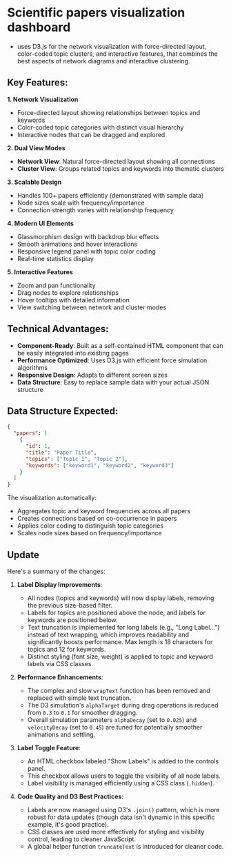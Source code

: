 # Scientific papers visualization dashboard

- uses D3.js for the network visualization with force-directed layout, color-coded topic clusters, and interactive features,
that combines the best aspects of network diagrams and interactive clustering.

## Key Features:

**1. Network Visualization**
- Force-directed layout showing relationships between topics and keywords
- Color-coded topic categories with distinct visual hierarchy
- Interactive nodes that can be dragged and explored

**2. Dual View Modes**
- **Network View**: Natural force-directed layout showing all connections
- **Cluster View**: Groups related topics and keywords into thematic clusters

**3. Scalable Design**
- Handles 100+ papers efficiently (demonstrated with sample data)
- Node sizes scale with frequency/importance
- Connection strength varies with relationship frequency

**4. Modern UI Elements**
- Glassmorphism design with backdrop blur effects
- Smooth animations and hover interactions
- Responsive legend panel with topic color coding
- Real-time statistics display

**5. Interactive Features**
- Zoom and pan functionality
- Drag nodes to explore relationships
- Hover tooltips with detailed information
- View switching between network and cluster modes

## Technical Advantages:

- **Component-Ready**: Built as a self-contained HTML component that can be easily integrated into existing pages
- **Performance Optimized**: Uses D3.js with efficient force simulation algorithms
- **Responsive Design**: Adapts to different screen sizes
- **Data Structure**: Easy to replace sample data with your actual JSON structure

## Data Structure Expected:
```json
{
  "papers": [
    {
      "id": 1,
      "title": "Paper Title",
      "topics": ["Topic 1", "Topic 2"],
      "keywords": ["keyword1", "keyword2", "keyword3"]
    }
  ]
}
```

The visualization automatically:
- Aggregates topic and keyword frequencies across all papers
- Creates connections based on co-occurrence in papers
- Applies color coding to distinguish topic categories
- Scales node sizes based on frequency/importance

## Update

Here's a summary of the changes:

1.  **Label Display Improvements**:
    *   All nodes (topics and keywords) will now display labels, removing the previous size-based filter.
    *   Labels for topics are positioned above the node, and labels for keywords are positioned below.
    *   Text truncation is implemented for long labels (e.g., "Long Label...") instead of text wrapping, which improves readability and significantly boosts performance. Max length is 18 characters for topics and 12 for keywords.
    *   Distinct styling (font size, weight) is applied to topic and keyword labels via CSS classes.

2.  **Performance Enhancements**:
    *   The complex and slow `wrapText` function has been removed and replaced with simple text truncation.
    *   The D3 simulation's `alphaTarget` during drag operations is reduced from `0.3` to `0.1` for smoother dragging.
    *   Overall simulation parameters `alphaDecay` (set to `0.025`) and `velocityDecay` (set to `0.45`) are tuned for potentially smoother animations and settling.

3.  **Label Toggle Feature**:
    *   An HTML checkbox labeled "Show Labels" is added to the controls panel.
    *   This checkbox allows users to toggle the visibility of all node labels.
    *   Label visibility is managed efficiently using a CSS class (`.hidden`).

4.  **Code Quality and D3 Best Practices**:
    *   Labels are now managed using D3's `.join()` pattern, which is more robust for data updates (though data isn't dynamic in this specific example, it's good practice).
    *   CSS classes are used more effectively for styling and visibility control, leading to cleaner JavaScript.
    *   A global helper function `truncateText` is introduced for cleaner code.

